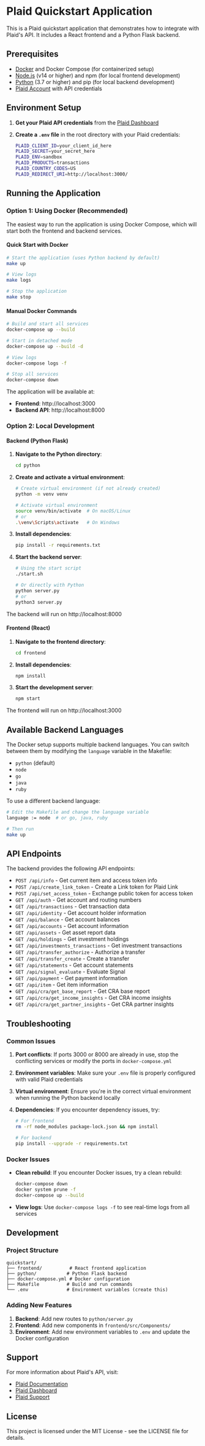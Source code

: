 # Plaid Quickstart Application

This is a Plaid quickstart application that demonstrates how to integrate with Plaid's API. It includes a React frontend and a Python Flask backend.

## Prerequisites

- [Docker](https://docs.docker.com/get-docker/) and Docker Compose (for containerized setup)
- [Node.js](https://nodejs.org/) (v14 or higher) and npm (for local frontend development)
- [Python](https://www.python.org/) (3.7 or higher) and pip (for local backend development)
- [Plaid Account](https://dashboard.plaid.com/signup) with API credentials

## Environment Setup

1. **Get your Plaid API credentials** from the [Plaid Dashboard](https://dashboard.plaid.com/team/api)

2. **Create a `.env` file** in the root directory with your Plaid credentials:
   ```bash
   PLAID_CLIENT_ID=your_client_id_here
   PLAID_SECRET=your_secret_here
   PLAID_ENV=sandbox
   PLAID_PRODUCTS=transactions
   PLAID_COUNTRY_CODES=US
   PLAID_REDIRECT_URI=http://localhost:3000/
   ```

## Running the Application

### Option 1: Using Docker (Recommended)

The easiest way to run the application is using Docker Compose, which will start both the frontend and backend services.

#### Quick Start with Docker
```bash
# Start the application (uses Python backend by default)
make up

# View logs
make logs

# Stop the application
make stop
```

#### Manual Docker Commands
```bash
# Build and start all services
docker-compose up --build

# Start in detached mode
docker-compose up --build -d

# View logs
docker-compose logs -f

# Stop all services
docker-compose down
```

The application will be available at:
- **Frontend**: http://localhost:3000
- **Backend API**: http://localhost:8000

### Option 2: Local Development

#### Backend (Python Flask)

1. **Navigate to the Python directory**:
   ```bash
   cd python
   ```

2. **Create and activate a virtual environment**:
   ```bash
   # Create virtual environment (if not already created)
   python -m venv venv
   
   # Activate virtual environment
   source venv/bin/activate  # On macOS/Linux
   # or
   .\venv\Scripts\activate   # On Windows
   ```

3. **Install dependencies**:
   ```bash
   pip install -r requirements.txt
   ```

4. **Start the backend server**:
   ```bash
   # Using the start script
   ./start.sh
   
   # Or directly with Python
   python server.py
   # or
   python3 server.py
   ```

The backend will run on http://localhost:8000

#### Frontend (React)

1. **Navigate to the frontend directory**:
   ```bash
   cd frontend
   ```

2. **Install dependencies**:
   ```bash
   npm install
   ```

3. **Start the development server**:
   ```bash
   npm start
   ```

The frontend will run on http://localhost:3000

## Available Backend Languages

The Docker setup supports multiple backend languages. You can switch between them by modifying the `language` variable in the Makefile:

- `python` (default)
- `node`
- `go`
- `java`
- `ruby`

To use a different backend language:
```bash
# Edit the Makefile and change the language variable
language := node  # or go, java, ruby

# Then run
make up
```

## API Endpoints

The backend provides the following API endpoints:

- `POST /api/info` - Get current item and access token info
- `POST /api/create_link_token` - Create a Link token for Plaid Link
- `POST /api/set_access_token` - Exchange public token for access token
- `GET /api/auth` - Get account and routing numbers
- `GET /api/transactions` - Get transaction data
- `GET /api/identity` - Get account holder information
- `GET /api/balance` - Get account balances
- `GET /api/accounts` - Get account information
- `GET /api/assets` - Get asset report data
- `GET /api/holdings` - Get investment holdings
- `GET /api/investments_transactions` - Get investment transactions
- `GET /api/transfer_authorize` - Authorize a transfer
- `GET /api/transfer_create` - Create a transfer
- `GET /api/statements` - Get account statements
- `GET /api/signal_evaluate` - Evaluate Signal
- `GET /api/payment` - Get payment information
- `GET /api/item` - Get item information
- `GET /api/cra/get_base_report` - Get CRA base report
- `GET /api/cra/get_income_insights` - Get CRA income insights
- `GET /api/cra/get_partner_insights` - Get CRA partner insights

## Troubleshooting

### Common Issues

1. **Port conflicts**: If ports 3000 or 8000 are already in use, stop the conflicting services or modify the ports in `docker-compose.yml`

2. **Environment variables**: Make sure your `.env` file is properly configured with valid Plaid credentials

3. **Virtual environment**: Ensure you're in the correct virtual environment when running the Python backend locally

4. **Dependencies**: If you encounter dependency issues, try:
   ```bash
   # For frontend
   rm -rf node_modules package-lock.json && npm install
   
   # For backend
   pip install --upgrade -r requirements.txt
   ```

### Docker Issues

- **Clean rebuild**: If you encounter Docker issues, try a clean rebuild:
  ```bash
  docker-compose down
  docker system prune -f
  docker-compose up --build
  ```

- **View logs**: Use `docker-compose logs -f` to see real-time logs from all services

## Development

### Project Structure

```
quickstart/
├── frontend/          # React frontend application
├── python/           # Python Flask backend
├── docker-compose.yml # Docker configuration
├── Makefile          # Build and run commands
└── .env              # Environment variables (create this)
```

### Adding New Features

1. **Backend**: Add new routes to `python/server.py`
2. **Frontend**: Add new components in `frontend/src/Components/`
3. **Environment**: Add new environment variables to `.env` and update the Docker configuration

## Support

For more information about Plaid's API, visit:
- [Plaid Documentation](https://plaid.com/docs/)
- [Plaid Dashboard](https://dashboard.plaid.com/)
- [Plaid Support](https://support.plaid.com/)

## License

This project is licensed under the MIT License - see the LICENSE file for details. 